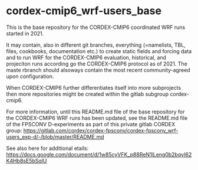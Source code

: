 # cordex-cmip6_wrf-users_base

This is the base repository for the CORDEX-CMIP6 coordinated WRF runs started in 2021. 

It may contain, also in different git branches, everything (=namelists, TBL, files, cookbooks, documentation etc.) to create static fields and forcing data and to run WRF for the CORDEX-CMIP6 evaluation, historical, and projeciton runs according go the CORDEX-CMIP6 protocol as of 2021. The maste rbranch should alsoways contain the most recent community-agreed upon configuration.

When CORDEX-CMIP6 further differentiates itself into more subprojects then more repositories might be created within the gitlab subgroup cordex-cmip6. 

For more information, until this README.md file of the base repository for the CORDEX-CMIP6 WRF runs has been updated, see the README.md file of the FPSCONV D-experiments as part of this private gitlab CORDEX group: https://gitlab.com/cordex/cordex-fpsconv/cordex-fpsconv_wrf-users_exp-d/-/blob/master/README.md

See also here for additional etails: https://docs.google.com/document/d/1w85cyVFK_p88ReN1lLeng0b2bqyI62K4Hb8sE5bSqlU
